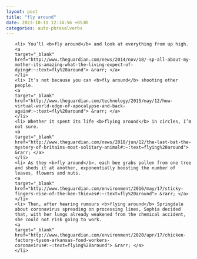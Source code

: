```yaml
---
layout: post
title: "fly around"
date: 2023-10-11 12:34:56 +0530
categories: auto-phrasalverbs
---
```

<ol>

    <li> You’ll <b>fly around</b> and look at everything from up high.
    <a 
    target="_blank" 
    href="http://www.theguardian.com/news/2014/nov/18/-sp-all-about-my-mother-its-amazing-what-the-living-expect-of-dying#:~:text=fly%20around"> &rarr; </a>
    </li>
    <li> It’s not because you can <b>fly around</b> shooting other people.
    <a 
    target="_blank" 
    href="http://www.theguardian.com/technology/2015/may/12/how-virtual-world-edge-of-apocalypse-and-back-again#:~:text=fly%20around"> &rarr; </a>
    </li>
    <li> Whether it spent its life <b>flying around</b> in circles, I’m not sure.
    <a 
    target="_blank" 
    href="http://www.theguardian.com/news/2018/jun/12/the-last-bat-the-mystery-of-britains-most-solitary-animal#:~:text=flying%20around"> &rarr; </a>
    </li>
    <li> As they <b>fly around</b>, each bee grabs pollen from one tree and sheds it at another, exponentially boosting the number of leaves, flowers and nuts.
    <a 
    target="_blank" 
    href="http://www.theguardian.com/environment/2016/may/17/sticky-fingers-rise-of-the-bee-thieves#:~:text=fly%20around"> &rarr; </a>
    </li>
    <li> Then, after hearing rumours <b>flying around</b> Springdale about coronavirus spreading on processing lines, Sophia decided that, with her lungs already weakened from the chemical accident, she could not risk going to work.
    <a 
    target="_blank" 
    href="http://www.theguardian.com/environment/2020/apr/17/chicken-factory-tyson-arkansas-food-workers-coronavirus#:~:text=flying%20around"> &rarr; </a>
    </li>
